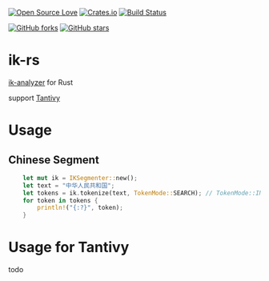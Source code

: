 <!-- Badges section here. -->
[![Open Source Love](https://badges.frapsoft.com/os/v1/open-source.svg?v=103)](https://github.com/blueshen/ik-rs/releases)
[![Crates.io](https://img.shields.io/badge/license-lgpl__2__1-blue)](./LICENSE)
[![Build Status](https://travis-ci.org/blueshen/ik-rs.svg)](https://travis-ci.org/blueshen/ik-rs)

[![GitHub forks](https://img.shields.io/github/forks/blueshen/ik-rs.svg?style=social&label=Fork)](https://github.com/blueshen/ik-rs/network/members)
[![GitHub stars](https://img.shields.io/github/stars/blueshen/ik-rs.svg?style=social&label=Star)](https://github.com/blueshen/ik-rs/stargazers)
<!-- /Badges section end. -->

# ik-rs

[ik-analyzer](https://github.com/blueshen/ik-analyzer) for Rust

support [Tantivy](https://github.com/quickwit-oss/tantivy)


# Usage

## Chinese Segment
```rust
    let mut ik = IKSegmenter::new();
    let text = "中华人民共和国";
    let tokens = ik.tokenize(text, TokenMode::SEARCH); // TokenMode::INDEX
    for token in tokens {
        println!("{:?}", token);
    }
```

# Usage for Tantivy
todo
```rust
    
```